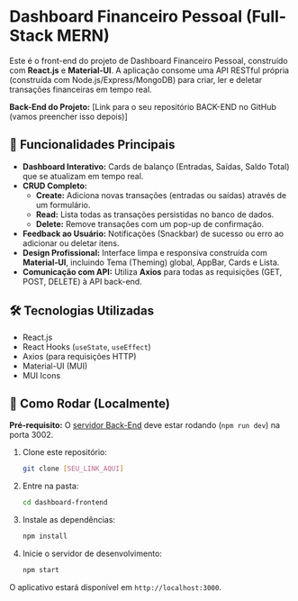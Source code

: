 # Dashboard Financeiro Pessoal (Full-Stack MERN)

Este é o front-end do projeto de Dashboard Financeiro Pessoal, construído com **React.js** e **Material-UI**. A aplicação consome uma API RESTful própria (construída com Node.js/Express/MongoDB) para criar, ler e deletar transações financeiras em tempo real.

**Back-End do Projeto:** [Link para o seu repositório BACK-END no GitHub (vamos preencher isso depois)]

## 🚀 Funcionalidades Principais

* **Dashboard Interativo:** Cards de balanço (Entradas, Saídas, Saldo Total) que se atualizam em tempo real.
* **CRUD Completo:**
    * **Create:** Adiciona novas transações (entradas ou saídas) através de um formulário.
    * **Read:** Lista todas as transações persistidas no banco de dados.
    * **Delete:** Remove transações com um pop-up de confirmação.
* **Feedback ao Usuário:** Notificações (Snackbar) de sucesso ou erro ao adicionar ou deletar itens.
* **Design Profissional:** Interface limpa e responsiva construída com **Material-UI**, incluindo Tema (Theming) global, AppBar, Cards e Lista.
* **Comunicação com API:** Utiliza **Axios** para todas as requisições (GET, POST, DELETE) à API back-end.

## 🛠️ Tecnologias Utilizadas

* React.js
* React Hooks (`useState`, `useEffect`)
* Axios (para requisições HTTP)
* Material-UI (MUI)
* MUI Icons

## 🏁 Como Rodar (Localmente)

**Pré-requisito:** O [servidor Back-End]([LINK_DO_BACKEND_AQUI]) deve estar rodando (`npm run dev`) na porta 3002.

1.  Clone este repositório:
    ```sh
    git clone [SEU_LINK_AQUI]
    ```
2.  Entre na pasta:
    ```sh
    cd dashboard-frontend
    ```
3.  Instale as dependências:
    ```sh
    npm install
    ```
4.  Inicie o servidor de desenvolvimento:
    ```sh
    npm start
    ```

O aplicativo estará disponível em `http://localhost:3000`.